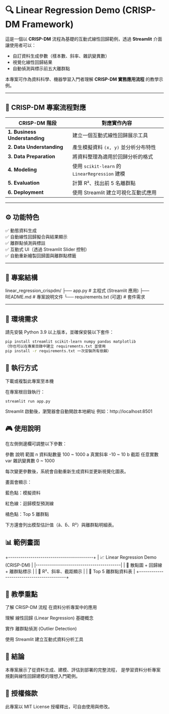 # 🔍 Linear Regression Demo (CRISP-DM Framework)

這是一個以 **CRISP-DM** 流程為基礎的互動式線性回歸範例，透過 **Streamlit** 介面讓使用者可以：
- 自訂資料生成參數（樣本數、斜率、雜訊變異數）
- 視覺化線性回歸結果
- 自動偵測與標示前五大離群點

本專案可作為資料科學、機器學習入門者理解 **CRISP-DM 實務應用流程** 的教學示例。

---

## 🧭 CRISP-DM 專案流程對應

| CRISP-DM 階段 | 對應實作內容 |
|----------------|---------------|
| **1. Business Understanding** | 建立一個互動式線性回歸展示工具 |
| **2. Data Understanding** | 產生模擬資料 `(x, y)` 並分析分布特性 |
| **3. Data Preparation** | 將資料整理為適用於回歸分析的格式 |
| **4. Modeling** | 使用 `scikit-learn` 的 `LinearRegression` 建模 |
| **5. Evaluation** | 計算 R²、找出前 5 名離群點 |
| **6. Deployment** | 使用 Streamlit 建立可視化互動式應用 |

---

## ⚙️ 功能特色

✅ 動態資料生成  
✅ 自動線性回歸擬合與結果顯示  
✅ 離群點偵測與標註  
✅ 互動式 UI（透過 Streamlit Slider 控制）  
✅ 自動重新繪製回歸圖與離群點標籤  

---

## 🧩 專案結構

linear_regression_crispdm/
├── app.py # 主程式 (Streamlit 應用)
├── README.md # 專案說明文件
└── requirements.txt (可選) # 套件需求


---

## 🧰 環境需求

請先安裝 Python 3.9 以上版本，並確保安裝以下套件：

```bash
pip install streamlit scikit-learn numpy pandas matplotlib
（你也可以在專案目錄中建立 requirements.txt 並使用
pip install -r requirements.txt 一次安裝所有依賴）
```

## 🚀 執行方式
下載或複製此專案至本機

在專案根目錄執行：


``` streamlit run app.py ```

Streamlit 啟動後，瀏覽器會自動開啟本地網址
例如：http://localhost:8501

## 🎮 使用說明
在左側側邊欄可調整以下參數：

參數	說明	範圍
n	資料點數量	100 ~ 1000
a	真實斜率	-10 ~ 10
b	截距	任意實數
var	雜訊變異數	0 ~ 1000

每次變更參數後，系統會自動重新生成資料並更新視覺化圖表。

畫面會顯示：

藍色點：模擬資料

紅色線：迴歸模型預測線

橘色點：Top 5 離群點

下方還會列出模型估計值（â、b̂、R²）與離群點明細表。

## 📊 範例畫面

+------------------------------------------+
| 📈 Linear Regression Demo (CRISP-DM)     |
|------------------------------------------|
| 🔹 散點圖 + 回歸線 + 離群點標示          |
| 🔹 R²、斜率、截距顯示                   |
| 🔹 Top 5 離群點資料表                   |
+------------------------------------------+
## 🧠 教學重點
了解 CRISP-DM 流程 在資料分析專案中的應用

理解 線性回歸 (Linear Regression) 基礎概念

實作 離群點偵測 (Outlier Detection)

使用 Streamlit 建立互動式資料分析工具

## 🏁 結論
本專案展示了從資料生成、建模、評估到部署的完整流程，
是學習資料分析專案規劃與線性回歸建模的理想入門範例。

## 📜 授權條款
此專案以 MIT License 授權釋出，可自由使用與修改。